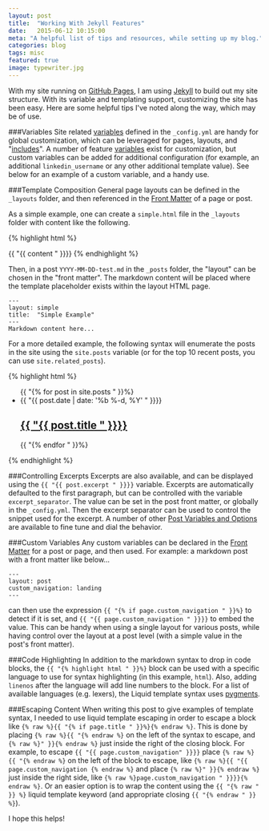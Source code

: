 ```yaml
---
layout: post
title:  "Working With Jekyll Features"
date:   2015-06-12 10:15:00
meta: "A helpful list of tips and resources, while setting up my blog."
categories: blog
tags: misc
featured: true
image: typewriter.jpg
---
```

With my site running on [GitHub Pages](https://pages.github.com/), I am using [Jekyll](http://jekyllrb.com/) to build out my site structure.  With its variable and templating support, customizing the site has been easy.  Here are some helpful tips I've noted along the way, which may be of use.

###Variables
Site related [variables](http://jekyllrb.com/docs/variables/) defined in the `_config.yml` are handy for global customization, which can be leveraged for pages, layouts, and "[includes](http://jekyllrb.com/docs/templates/#includes)".  A number of feature [variables](http://jekyllrb.com/docs/variables/) exist for customization, but custom variables can be added for additional configuration (for example, an additional `linkedin_username` or any other additional template value).  See below for an example of a custom variable, and a handy use.

###Template Composition
General page layouts can be defined in the `_layouts` folder, and then referenced in the [Front Matter](http://jekyllrb.com/docs/frontmatter/) of a page or post.

As a simple example, one can create a `simple.html` file in the `_layouts` folder with content like the following.

{% highlight html %}
<html>
  <head><title>{{ "{{ page.title " }}}}</title></head>
  <body>
  {{ "{{ content " }}}}
  </body>
</html>
{% endhighlight %}

Then, in a post `YYYY-MM-DD-test.md` in the `_posts` folder, the "layout" can be chosen in the "front matter".  The markdown content will be placed where the template placeholder exists within the layout HTML page.

    ---
    layout: simple
    title:  "Simple Example"
    ---
    Markdown content here...
    
For a more detailed example, the following syntax will enumerate the posts in the site using the `site.posts` variable (or for the top 10 recent posts, you can use `site.related_posts`).

{% highlight html %}
  <ul class="post-list">
    {{ "{% for post in site.posts " }}%}
      <li>
        <span class="post-meta">{{ "{{ post.date | date: '%b %-d, %Y' " }}}}</span>
        <h2>
          <a class="post-link" href="{{ "{{ post.url | prepend: site.baseurl " }}}}">{{ "{{ post.title " }}}}</a>
        </h2>
      </li>
    {{ "{% endfor " }}%}
  </ul>
{% endhighlight %}

###Controlling Excerpts
Excerpts are also available, and can be displayed using the `{{ "{{ post.excerpt " }}}}` variable.  Excerpts are automatically defaulted to the first paragraph, but can be controlled with the variable `excerpt_separator`.  The value can be set in the post front matter, or globally in the `_config.yml`.  Then the excerpt separator can be used to control the snippet used for the excerpt.  A number of other [Post Variables and Options](http://jekyllrb.com/docs/posts/) are available to fine tune and dial the behavior.

###Custom Variables
Any custom variables can be declared in the [Front Matter](http://jekyllrb.com/docs/frontmatter/) for a post or page, and then used. For example: a markdown post with a front matter like below...

    ---
    layout: post
    custom_navigation: landing
    ---

can then use the expression `{{ "{% if page.custom_navigation " }}%}` to detect if it is set, and `{{ "{{ page.custom_navigation " }}}}` to embed the value.  This can be handy when using a single layout for various posts, while having control over the layout at a post level (with a simple value in the post's front matter).

###Code Highlighting
In addition to the markdown syntax to drop in code blocks, the `{{ "{% highlight html " }}%}` block can be used with a specific language to use for syntax highlighting (in this example, `html`).  Also, adding `linenos` after the language will add line numbers to the block.
For a list of available languages (e.g. lexers), the Liquid template syntax uses [pygments](http://pygments.org/docs/lexers/).

###Escaping Content
When writing this post to give examples of template syntax, I needed to use liquid template escaping in order to escape a block like  `{% raw %}{{ "{% if page.title " }}%}{% endraw %}`.  This is done by placing `{% raw %}{{ "{% endraw %}` on the left of the syntax to escape, and `{% raw %}" }}{% endraw %}` just inside the right of the closing block.  For example, to escape `{{ "{{ page.custom_navigation" }}}}` place `{% raw %}{{ "{% endraw %}` on the left of the block to escape, like `{% raw %}{{ "{{ page.custom_navigation {% endraw %}` and place `{% raw %}" }}{% endraw %}` just inside the right side, like `{% raw %}page.custom_navigation " }}}}{% endraw %}`.  Or an easier option is to wrap the content using the `{{ "{% raw " }} %}` liquid template keyword (and appropriate closing `{{ "{% endraw " }} %}`).

I hope this helps!
